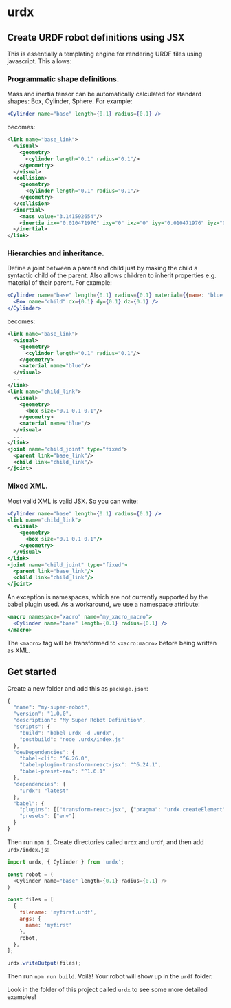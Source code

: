# urdx
## Create URDF robot definitions using JSX

This is essentially a templating engine for rendering URDF files using javascript.
This allows:

### Programmatic shape definitions.

Mass and inertia tensor can be automatically
calculated for standard shapes: Box, Cylinder, Sphere. For example:

```jsx
<Cylinder name="base" length={0.1} radius={0.1} />
```

becomes:

```xml
<link name="base_link">
  <visual>
    <geometry>
      <cylinder length="0.1" radius="0.1"/>
    </geometry>
  </visual>
  <collision>
    <geometry>
      <cylinder length="0.1" radius="0.1"/>
    </geometry>
  </collision>
  <inertial>
    <mass value="3.141592654"/>
    <inertia ixx="0.010471976" ixy="0" ixz="0" iyy="0.010471976" iyz="0" izz="0.015707963"/>
  </inertial>
</link>
```

### Hierarchies and inheritance.

Define a joint between a parent and child just by
making the child a syntactic child of the parent. Also allows children to inherit
properties e.g. material of their parent. For example:

```jsx
<Cylinder name="base" length={0.1} radius={0.1} material={{name: 'blue'}}>
  <Box name="child" dx={0.1} dy={0.1} dz={0.1} />
</Cylinder>
```

becomes:

```xml
<link name="base_link">
  <visual>
    <geometry>
      <cylinder length="0.1" radius="0.1"/>
    </geometry>
    <material name="blue"/>
  </visual>
  ...
</link>
<link name="child_link">
  <visual>
    <geometry>
      <box size="0.1 0.1 0.1"/>
    </geometry>
    <material name="blue"/>
  </visual>
  ...
</link>
<joint name="child_joint" type="fixed">
  <parent link="base_link"/>
  <child link="child_link"/>
</joint>
```

### Mixed XML.

Most valid XML is valid JSX.  So you can write:

```jsx
<Cylinder name="base" length={0.1} radius={0.1} />
<link name="child_link">
  <visual>
    <geometry>
      <box size="0.1 0.1 0.1"/>
    </geometry>
  </visual>
</link>
<joint name="child_joint" type="fixed">
  <parent link="base_link"/>
  <child link="child_link"/>
</joint>
```

An exception is namespaces, which are not currently supported by the babel
plugin used. As a workaround, we use a namespace attribute:

```jsx
<macro namespace="xacro" name="my_xacro_macro">
  <Cylinder name="base" length={0.1} radius={0.1} />
</macro>
```

The `<macro>` tag will be transformed to `<xacro:macro>` before being written as XML.

## Get started

Create a new folder and add this as `package.json`:

```javascript
{
  "name": "my-super-robot",
  "version": "1.0.0",
  "description": "My Super Robot Definition",
  "scripts": {
    "build": "babel urdx -d .urdx",
    "postbuild": "node .urdx/index.js"
  },
  "devDependencies": {
    "babel-cli": "^6.26.0",
    "babel-plugin-transform-react-jsx": "^6.24.1",
    "babel-preset-env": "^1.6.1"
  },
  "dependencies": {
    "urdx": "latest"
  },
  "babel": {
    "plugins": [["transform-react-jsx", {"pragma": "urdx.createElement"}]],
    "presets": ["env"]
  }
}
```

Then run `npm i`. Create directories called `urdx` and `urdf`, and
then add `urdx/index.js`:

```javascript
import urdx, { Cylinder } from 'urdx';

const robot = (
  <Cylinder name="base" length={0.1} radius={0.1} />
)

const files = [
  {
    filename: 'myfirst.urdf',
    args: {
      name: 'myfirst'
    },
    robot,
  },
];

urdx.writeOutput(files);
```

Then run `npm run build`. Voilà! Your robot will show up in the `urdf` folder.

Look in the folder of this project called `urdx` to see some more detailed examples!

